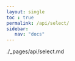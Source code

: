 ```yaml
---
layout: single
toc : true
permalink: /api/select/
sidebar:
   nav: "docs"  
---
```


./_pages/api/select.md


